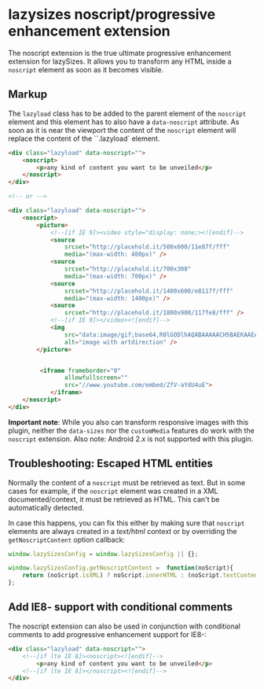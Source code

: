 # lazysizes noscript/progressive enhancement extension

The noscript extension is the true ultimate progressive enhancement extension for lazySizes. It allows you to transform any HTML inside a ``noscript`` element as soon as it becomes visible.

## Markup

The ``lazyload`` class has to be added to the parent element of the ``noscript`` element and this element has to also have a ``data-noscript`` attribute. As soon as it is near the viewport the content of the ``noscript`` element will replace the content of the ``.lazyload`  element.

```html
<div class="lazyload" data-noscript="">
    <noscript>
        <p>any kind of content you want to be unveiled</p>
    </noscript>
</div>

<!-- or -->

<div class="lazyload" data-noscript="">
    <noscript>
        <picture>
            <!--[if IE 9]><video style="display: none;><![endif]-->
            <source
                srcset="http://placehold.it/500x600/11e87f/fff"
                media="(max-width: 480px)" />
            <source
                srcset="http://placehold.it/700x300"
                media="(max-width: 700px)" />
            <source
                srcset="http://placehold.it/1400x600/e8117f/fff"
                media="(max-width: 1400px)" />
            <source
                srcset="http://placehold.it/1800x900/117fe8/fff" />
            <!--[if IE 9]></video><![endif]-->
            <img
                src="data:image/gif;base64,R0lGODlhAQABAAAAACH5BAEKAAEALAAAAAABAAEAAAICTAEAOw=="
                alt="image with artdirection" />
        </picture>


         <iframe frameborder="0"
                allowfullscreen=""
                src="//www.youtube.com/embed/ZfV-aYdU4uE">
            </iframe>
    </noscript>
</div>
```

**Important note**: While you also can transform responsive images with this plugin, neither the ``data-sizes`` nor the ``customMedia`` features do work with the ``noscript`` extension. Also note: Android 2.x is not supported with this plugin.

## Troubleshooting: Escaped HTML entities
Normally the content of a ``noscript`` must be retrieved as text. But in some cases for example, if the ``noscript`` element was created in a XML documented/context, it must be retrieved as HTML. This can't be automatically detected.

In case this happens, you can fix this either by making sure that ``noscript`` elements are always created in a *text/html* context or by overriding the ``getNoscriptContent`` option callback:

```js
window.lazySizesConfig = window.lazySizesConfig || {};

window.lazySizesConfig.getNoscriptContent =  function(noScript){
    return (noScript.isXML) ? noScript.innerHTML : (noScript.textContent || noScript.innerText);
};
```

## <a name="ie8"></a>Add IE8- support with conditional comments
The noscript extension can also be used in conjunction with conditional comments to add progressive enhancement support for IE8-:

```html
<div class="lazyload" data-noscript="">
    <!--[if lte IE 8]><noscript><![endif]-->
        <p>any kind of content you want to be unveiled</p>
    <!--[if lte IE 8]></noscript><![endif]-->
</div>
```
